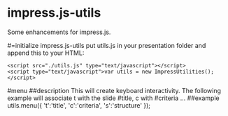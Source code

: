 impress.js-utils
================

Some enhancements for impress.js.

#=initialize impress.js-utils
put utils.js in your presentation folder and append this to your HTML:

    <script src="./utils.js" type="text/javascript"></script>
    <script type="text/javascript">var utils = new ImpressUtilities();</script>

#menu
##description
This will create keyboard interactivity. The following example will associate t with the slide #title, c with #criteria ...
##example
    utils.menu({
        't':'title',
        'c':'criteria',
        's':'structure'
    });